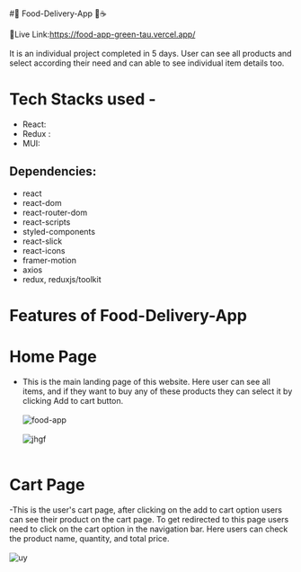 #🍔 Food-Delivery-App  🍉☕️

🔗Live Link:https://food-app-green-tau.vercel.app/ </br></br>
It is an individual project completed in 5 days. User can see all products and select according their need and can able to see individual item details too.

# Tech Stacks used -
- React:
- Redux :
- MUI:

## Dependencies:
- react
- react-dom
- react-router-dom
- react-scripts
- styled-components
- react-slick
- react-icons
- framer-motion
- axios
- redux, reduxjs/toolkit


# Features of Food-Delivery-App 
# Home Page
- This is the main landing page of this website. Here user can see all items, and if they want to buy any of these products they can select it by clicking Add to cart button. 
</br></br>
![food-app](https://user-images.githubusercontent.com/107460617/214069063-4b0ed360-90c4-4ac2-88ca-74c40086a8aa.PNG)</br></br>
![jhgf](https://user-images.githubusercontent.com/107460617/214069139-c4a41656-f1c7-4396-a376-7a7607744bcf.PNG)
</br></br>

# Cart Page
-This is the user's cart page, after clicking on the add to cart option users can see their product on the cart page. To get redirected to this page users need to click on the cart option in the navigation bar. Here users can check the product name, quantity, and total price.
</br></br>
![uy](https://user-images.githubusercontent.com/107460617/214069236-ef772412-7682-4f76-936d-2a37aa922139.PNG)


</br></br>

 
